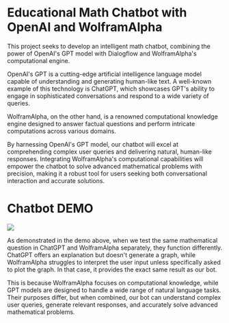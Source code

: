 # Educational Math Chatbot with OpenAI and WolframAlpha
This project seeks to develop an intelligent math chatbot, combining the power of OpenAI's GPT model with Dialogflow and WolframAlpha's computational engine.

OpenAI's GPT is a cutting-edge artificial intelligence language model capable of understanding and generating human-like text. A well-known example of this technology is ChatGPT, which showcases GPT's ability to engage in sophisticated conversations and respond to a wide variety of queries.

WolframAlpha, on the other hand, is a renowned computational knowledge engine designed to answer factual questions and perform intricate computations across various domains.

By harnessing OpenAI's GPT model, our chatbot will excel at comprehending complex user queries and delivering natural, human-like responses. Integrating WolframAlpha's computational capabilities will empower the chatbot to solve advanced mathematical problems with precision, making it a robust tool for users seeking both conversational interaction and accurate solutions.


# Chatbot DEMO
![](Demo/Demo.gif)


As demonstrated in the demo above, when we test the same mathematical question in ChatGPT and WolframAlpha separately, they function differently. ChatGPT offers an explanation but doesn't generate a graph, while WolframAlpha struggles to interpret the user input unless specifically asked to plot the graph. In that case, it provides the exact same result as our bot.

This is because WolframAlpha focuses on computational knowledge, while GPT models are designed to handle a wide range of natural language tasks. Their purposes differ, but when combined, our bot can understand complex user queries, generate relevant responses, and accurately solve advanced mathematical problems.
